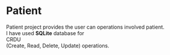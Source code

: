 <h1>Patient</h1>
Patient project provides the user can operations involved patient. </br>
I have used <b>SQLite</b> database for <br>CRDU</br> (Create, Read, Delete, Update) operations.
